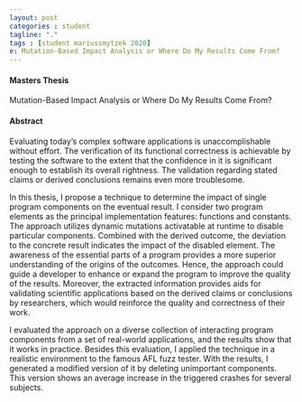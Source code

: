 ```yaml
---
layout: post
categories : student
tagline: "."
tags : [student mariussmytzek 2020]
e: Mutation-Based Impact Analysis or Where Do My Results Come From?
---
```


#### Masters Thesis

Mutation-Based Impact Analysis or Where Do My Results Come From?

#### Abstract

Evaluating today’s complex software applications is unaccomplishable without
effort. The verification of its functional correctness is achievable by testing
the software to the extent that the confidence in it is significant enough to
establish its overall rightness. The validation regarding stated claims or
derived conclusions remains even more troublesome.

In this thesis, I propose a technique to determine the impact of single program
components on the eventual result. I consider two program elements as the
principal implementation features: functions and constants. The approach
utilizes dynamic mutations activatable at runtime to disable particular
components. Combined with the derived outcome, the deviation to the concrete
result indicates the impact of the disabled element. The awareness of the
essential parts of a program provides a more superior understanding of the
origins of the outcomes. Hence, the approach could guide a developer to
enhance or expand the program to improve the quality of the results. Moreover,
the extracted information provides aids for validating scientific applications
based on the derived claims or conclusions by researchers, which would reinforce
the quality and correctness of their work.

I evaluated the approach on a diverse collection of interacting program
components from a set of real-world applications, and the results show that it
works in practice. Besides this evaluation, I applied the technique in a
realistic environment to the famous AFL fuzz tester. With the results,
I generated a modified version of it by deleting unimportant components.
This version shows an average increase in the triggered crashes for several subjects.
